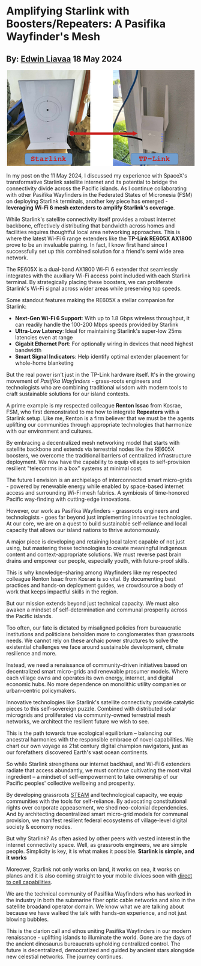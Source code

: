 # Amplifying Starlink with Boosters/Repeaters: A Pasifika Wayfinder's Mesh
## By: [Edwin Liavaa](https://github.com/EdwinLiavaa) 18 May 2024

<p align="center">
 <img width="500" src="https://github.com/EdwinLiavaa/liavaa.space/blob/main/blog/20240520/pic.png">
</p>

In my post on the 11 May 2024, I discussed my experience with SpaceX's transformative Starlink satellite internet and its potential to bridge the connectivity divide across the Pacific islands. As I continue collaborating with other Pasifika Wayfinders in the Federated States of Micronesia (FSM) on deploying Starlink terminals, another key piece has emerged - **leveraging Wi-Fi 6 mesh extenders to amplify Starlink's coverage**.

While Starlink's satellite connectivity itself provides a robust internet backbone, effectively distributing that bandwidth across homes and facilities requires thoughtful local area networking approaches. This is where the latest Wi-Fi 6 range extenders like the **TP-Link RE605X AX1800** prove to be an invaluable pairing. In fact, I know first hand since I successfully set up this combined solution for a friend's semi wide area network.

The RE605X is a dual-band AX1800 Wi-Fi 6 extender that seamlessly integrates with the auxiliary Wi-Fi access point included with each Starlink terminal. By strategically placing these boosters, we can proliferate Starlink's Wi-Fi signal across wider areas while preserving top speeds.

Some standout features making the RE605X a stellar companion for Starlink:

- **Next-Gen Wi-Fi 6 Support**: With up to 1.8 Gbps wireless throughput, it can readily handle the 100-200 Mbps speeds provided by Starlink 
- **Ultra-Low Latency**: Ideal for maintaining Starlink's super-low 25ms latencies even at range
- **Gigabit Ethernet Port**: For optionally wiring in devices that need highest bandwidth
- **Smart Signal Indicators**: Help identify optimal extender placement for whole-home blanketing

But the real power isn't just in the TP-Link hardware itself. It's in the growing movement of *Pasifika Wayfinders* - grass-roots engineers and technologists who are combining traditional wisdom with modern tools to craft sustainable solutions for our island contexts.

A prime example is my respected colleague **Renton Issac** from Kosrae, FSM, who first demonstrated to me how to integrate **Repeaters** with a Starlink setup. Like me, Renton is a firm believer that we must be the agents uplifting our communities through appropriate technologies that harmonize with our environment and cultures.

By embracing a decentralized mesh networking model that starts with satellite backbone and extends via terrestrial nodes like the RE605X boosters, we overcome the traditional barriers of centralized infrastructure deployment. We now have the capability to equip villages to self-provision resilient "telecomms in a box" systems at minimal cost.

The future I envision is an archipelago of interconnected smart micro-grids - powered by renewable energy while enabled by space-based internet access and surrounding Wi-Fi mesh fabrics. A symbiosis of time-honored Pacific way-finding with cutting-edge innovations.

However, our work as Pasifika Wayfinders - grassroots engineers and technologists - goes far beyond just implementing innovative technologies. At our core, we are on a quest to build sustainable self-reliance and local capacity that allows our island nations to thrive autonomously.

A major piece is developing and retaining local talent capable of not just using, but mastering these technologies to create meaningful indigenous content and context-appropriate solutions. We must reverse past brain drains and empower our people, especially youth, with future-proof skills.

This is why knowledge-sharing among Wayfinders like my respected colleague Renton Issac from Kosrae is so vital. By documenting best practices and hands-on deployment guides, we crowdsource a body of work that keeps impactful skills in the region.

But our mission extends beyond just technical capacity. We must also awaken a mindset of self-determination and communal prosperity across the Pacific islands.

Too often, our fate is dictated by misaligned policies from bureaucratic institutions and politicians beholden more to conglomerates than grassroots needs. We cannot rely on these archaic power structures to solve the existential challenges we face around sustainable development, climate resilience and more.

Instead, we need a renaissance of community-driven initiatives based on decentralized smart micro-grids and renewable prosumer models. Where each village owns and operates its own energy, internet, and digital economic hubs. No more dependence on monolithic utility companies or urban-centric policymakers.

Innovative technologies like Starlink's satellite connectivity provide catalytic pieces to this self-sovereign puzzle. Combined with distributed solar microgrids and proliferated via community-owned terrestrial mesh networks, we architect the resilient future we wish to see.

This is the path towards true ecological equilibrium – balancing our ancestral harmonies with the responsible embrace of novel capabilities. We chart our own voyage as 21st century digital champion navigators, just as our forefathers discovered Earth's vast ocean continents.

So while Starlink strengthens our internet backhaul, and Wi-Fi 6 extenders radiate that access abundantly, we must continue cultivating the most vital ingredient – a mindset of self-empowerment to take ownership of our Pacific peoples' collective wellbeing and prosperity.

By developing grassroots [STEAM](https://en.wikipedia.org/wiki/STEAM_fields) and technological capacity, we equip communities with the tools for self-reliance. By advocating constitutional rights over corporate appeasement, we shed neo-colonial dependencies. And by architecting decentralized smart micro-grid models for communal provision, we manifest resilient federal ecosystems of village-level digital society & economy nodes.

But why Starlink? As often asked by other peers with vested interest in the internet connectivity space. Well, as grassroots engineers, we are simple people. Simplicity is key, it is what makes it possible. **Starlink is simple, and it works**

Moreover, Starlink not only works on land, it works on sea, it works on planes and it is also coming straight to your mobile divices soon with [direct to cell capabilities](https://www.starlink.com/business/direct-to-cell).

We are the technical community of Pasifika Wayfinders who has worked in the industry in both the submarine fiber optic cable networks and also in the satellite broadand operator domain. We know what we are talking about because we have walked the talk with hands-on experience, and not just blowing bubbles.  

This is the clarion call and ethos uniting Pasifika Wayfinders in our modern renaissance - uplifting islands to illuminate the world. Gone are the days of the ancient dinosaurus bureaucrats upholding centralized control. The future is decentralized, democratized and guided by ancient stars alongside new celestial networks. The journey continues.